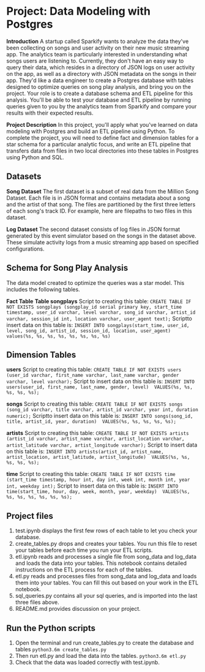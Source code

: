 # Project: Data Modeling with Postgres
**Introduction** 
A startup called Sparkify wants to analyze the data they've been collecting on songs and user activity on their new music streaming app. The analytics team is particularly interested in understanding what songs users are listening to. Currently, they don't have an easy way to query their data, which resides in a directory of JSON logs on user activity on the app, as well as a directory with JSON metadata on the songs in their app.
They'd like a data engineer to create a Postgres database with tables designed to optimize queries on song play analysis, and bring you on the project. Your role is to create a database schema and ETL pipeline for this analysis. You'll be able to test your database and ETL pipeline by running queries given to you by the analytics team from Sparkify and compare your results with their expected results.

**Project Description** 
In this project, you'll apply what you've learned on data modeling with Postgres and build an ETL pipeline using Python. To complete the project, you will need to define fact and dimension tables for a star schema for a particular analytic focus, and write an ETL pipeline that transfers data from files in two local directories into these tables in Postgres using Python and SQL.

## Datasets
**Song Dataset** 
The first dataset is a subset of real data from the Million Song Dataset. Each file is in JSON format and contains metadata about a song and the artist of that song. The files are partitioned by the first three letters of each song's track ID. For example, here are filepaths to two files in this dataset.

**Log Dataset**
The second dataset consists of log files in JSON format generated by this event simulator based on the songs in the dataset above. These simulate activity logs from a music streaming app based on specified configurations.


## Schema for Song Play Analysis
The data model created to optimize the queries was a star model. This includes the following tables.

**Fact Table**
**Table songplays**
Script to creating this table:
``CREATE TABLE IF NOT EXISTS songplays (songplay_id serial primary key, start_time timestamp, user_id varchar, level varchar, song_id varchar, artist_id varchar, session_id int, location varchar, user_agent text);``
Scriptto insert data on this table is:
``INSERT INTO songplays(start_time, user_id, level, song_id, artist_id, session_id, location, user_agent)
values(%s, %s, %s, %s, %s, %s, %s, %s)``


## **Dimension Tables**
**users**
Script to creating this table:
``CREATE TABLE IF NOT EXISTS users (user_id varchar, first_name varchar, last_name varchar, gender varchar, level varchar);``
Script to insert data on this table is:
``INSERT INTO users(user_id, first_name, last_name, gender, level) 
VALUES(%s, %s, %s, %s, %s);``

**songs**
Script to creating this table:
``CREATE TABLE IF NOT EXISTS songs (song_id varchar, title varchar, artist_id varchar, year int, duration numeric);``
Scriptto insert data on this table is:
``INSERT INTO songs(song_id, title, artist_id, year, duration) 
VALUES(%s, %s, %s, %s, %s);``

**artists**
Script to creating this table:
``CREATE TABLE IF NOT EXISTS artists (artist_id varchar, artist_name varchar, artist_location varchar, artist_latitude varchar, artist_longitude varchar);``
Script to insert data on this table is:
``INSERT INTO artists(artist_id, artist_name, artist_location, artist_latitude, artist_longitude) 
VALUES(%s, %s, %s, %s, %s);``

**time**
Script to creating this table:
``CREATE TABLE IF NOT EXISTS time (start_time timestamp, hour int, day int, week int, month int, year int, weekday int);``
Script to insert data on this table is:
``INSERT INTO time(start_time, hour, day, week, month, year, weekday) 
VALUES(%s, %s, %s, %s, %s, %s, %s);``

## **Project files**
 1. test.ipynb displays the first few rows of each table to let you check your database.
 2. create_tables.py drops and creates your tables. You run this file to reset your tables before each time you run your ETL scripts.
 3. etl.ipynb reads and processes a single file from song_data and log_data and loads the data into your tables. This notebook contains detailed instructions on the ETL process for each of the tables.
 4. etl.py reads and processes files from song_data and log_data and loads them into your tables. You can fill this out based on your work in the ETL notebook.
 5. sql_queries.py contains all your sql queries, and is imported into the last three files above.
 6. README.md provides discussion on your project.


## **Run the Python scripts**
 1. Open the terminal and run create_tables.py to create the database and tables
``python3.6m create_tables.py``
 2. Then run etl.py and load the data into the tables.
``python3.6m etl.py``
 3. Check that the data was loaded correctly with test.ipynb.